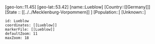 ﻿---
location: [53.42,11.45]
mapzoom: [7,12] 
mapmarker: city 
type: City
tags:
- geo/City


SpocWebEntityId: 32167
isDeleted: false
confidential: public

---
[geo-lon::11.45]
[geo-lat::53.42]
[name::Lueblow]
[Country::[[Germany]]]
[State :: [[../../Mecklenburg-Vorpommern]] ]
[Population::]
[Unknown::]


```leaflet
id: Lueblow
coordinates: [[Lueblow]]
markerFile: [[Lueblow]]
defaultZoom: 11 
maxZoom: 18
```
